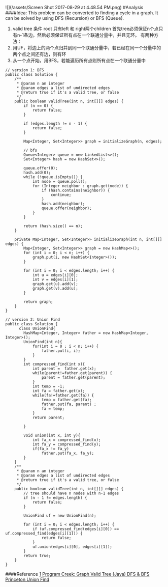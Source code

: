 ![](/assets/Screen Shot 2017-08-29 at 4.48.54 PM.png)
#Analysis
####Idea:
This problem can be converted to finding a cycle in a graph. It can be solved by using DFS (Recursion) or BFS (Queue).
1. valid tree 条件 root 只有left 和 right两个children
首先tree必须保证n个点只有n-1条边。然后必须保证所有点在一个联通分量中，并且无环。
有两种方法：
1. 用UF，将边上的两个点归并到同一个联通分量中，若已经在同一个分量中的两个点之间还有边，则有环
2. 从一个点开始，用BFS，若能遍历所有点则所有点在一个联通分量中



```
// version 1: BFS
public class Solution {
    /**
     * @param n an integer
     * @param edges a list of undirected edges
     * @return true if it's a valid tree, or false
     */
    public boolean validTree(int n, int[][] edges) {
        if (n == 0) {
            return false;
        }
        
        if (edges.length != n - 1) {
            return false;
        }
        
        Map<Integer, Set<Integer>> graph = initializeGraph(n, edges);
        
        // bfs
        Queue<Integer> queue = new LinkedList<>();
        Set<Integer> hash = new HashSet<>();
        
        queue.offer(0);
        hash.add(0);
        while (!queue.isEmpty()) {
            int node = queue.poll();
            for (Integer neighbor : graph.get(node)) {
                if (hash.contains(neighbor)) {
                    continue;
                }
                hash.add(neighbor);
                queue.offer(neighbor);
            }
        }
        
        return (hash.size() == n);
    }
    
    private Map<Integer, Set<Integer>> initializeGraph(int n, int[][] edges) {
        Map<Integer, Set<Integer>> graph = new HashMap<>();
        for (int i = 0; i < n; i++) {
            graph.put(i, new HashSet<Integer>());
        }
        
        for (int i = 0; i < edges.length; i++) {
            int u = edges[i][0];
            int v = edges[i][1];
            graph.get(u).add(v);
            graph.get(v).add(u);
        }
        
        return graph;
    }
}

```
```
// version 2: Union Find
public class Solution {
      class UnionFind{
        HashMap<Integer, Integer> father = new HashMap<Integer, Integer>();
        UnionFind(int n){
            for(int i = 0 ; i < n; i++) {
                father.put(i, i); 
            }
        }
        int compressed_find(int x){
            int parent =  father.get(x);
            while(parent!=father.get(parent)) {
                parent = father.get(parent);
            }
            int temp = -1;
            int fa = father.get(x);
            while(fa!=father.get(fa)) {
                temp = father.get(fa);
                father.put(fa, parent) ;
                fa = temp;
            }
            return parent;
                
        }
        
        void union(int x, int y){
            int fa_x = compressed_find(x);
            int fa_y = compressed_find(y);
            if(fa_x != fa_y)
                father.put(fa_x, fa_y);
        }
    }
    /**
     * @param n an integer
     * @param edges a list of undirected edges
     * @return true if it's a valid tree, or false
     */
    public boolean validTree(int n, int[][] edges) {
        // tree should have n nodes with n-1 edges
        if (n - 1 != edges.length) {
            return false;
        }
        
        UnionFind uf = new UnionFind(n);
        
        for (int i = 0; i < edges.length; i++) {
            if (uf.compressed_find(edges[i][0]) == uf.compressed_find(edges[i][1])) {
                return false;
            }
            uf.union(edges[i][0], edges[i][1]);
        }
        return true;
    }
}
```


####Reference
[1](https://aaronice.gitbooks.io/lintcode/content/union_find/graph_valid_tree.html)
[Program Creek: Graph Valid Tree (Java) DFS & BFS](http://www.programcreek.com/2014/05/graph-valid-tree-java/)
[Princeton Union Find](https://www.cs.princeton.edu/~rs/AlgsDS07/01UnionFind.pdf)
